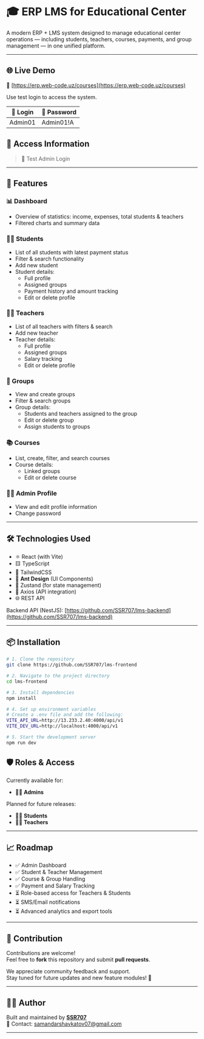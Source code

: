 # 🎓 ERP LMS for Educational Center

A modern ERP + LMS system designed to manage educational center operations — including students, teachers, courses, payments, and group management — in one unified platform.

---

## 🌐 Live Demo

🚀 [https://erp.web-code.uz/courses](https://erp.web-code.uz/courses)

Use test login to access the system.

| 🔐 Login | 🔑 Password |
| -------- | ----------- |
| Admin01  | Admin01!A   |

## 👤 Access Information

> 🧪 Test Admin Login

---

## 🚀 Features

### 📊 Dashboard

- Overview of statistics: income, expenses, total students & teachers
- Filtered charts and summary data

### 👨‍🎓 Students

- List of all students with latest payment status
- Filter & search functionality
- Add new student
- Student details:
  - Full profile
  - Assigned groups
  - Payment history and amount tracking
  - Edit or delete profile

### 👨‍🏫 Teachers

- List of all teachers with filters & search
- Add new teacher
- Teacher details:
  - Full profile
  - Assigned groups
  - Salary tracking
  - Edit or delete profile

### 👥 Groups

- View and create groups
- Filter & search groups
- Group details:
  - Students and teachers assigned to the group
  - Edit or delete group
  - Assign students to groups

### 📚 Courses

- List, create, filter, and search courses
- Course details:
  - Linked groups
  - Edit or delete course

### 🙍‍♂️ Admin Profile

- View and edit profile information
- Change password

---

## 🛠️ Technologies Used

- ⚛️ React (with Vite)
- 🟨 TypeScript
- 🎨 TailwindCSS
- 🧩 **Ant Design** (UI Components)
- 🍃 Zustand (for state management)
- 🔐 Axios (API integration)
- 🌐 REST API

Backend API (NestJS): [https://github.com/SSR707/lms-backend](https://github.com/SSR707/lms-backend)

---

## 📦 Installation

```bash
# 1. Clone the repository
git clone https://github.com/SSR707/lms-frontend

# 2. Navigate to the project directory
cd lms-frontend

# 3. Install dependencies
npm install

# 4. Set up environment variables
# Create a .env file and add the following:
VITE_API_URL=http://13.233.2.40:4000/api/v1
VITE_DEV_URL=http://localhost:4000/api/v1

# 5. Start the development server
npm run dev

```

## 🛡️ Roles & Access

Currently available for:

- 👨‍💼 **Admins**

Planned for future releases:

- 🧑‍🎓 **Students**
- 👩‍🏫 **Teachers**

---

## 📈 Roadmap

- ✅ Admin Dashboard
- ✅ Student & Teacher Management
- ✅ Course & Group Handling
- ✅ Payment and Salary Tracking
- ⏳ Role-based access for Teachers & Students
- ⏳ SMS/Email notifications
- ⏳ Advanced analytics and export tools

---

## 🤝 Contribution

Contributions are welcome!  
Feel free to **fork** this repository and submit **pull requests**.

We appreciate community feedback and support.  
Stay tuned for future updates and new feature modules! 🚀

---

## 🧑‍💻 Author

Built and maintained by [**SSR707**](https://github.com/SSR707)  
📧 Contact: samandarshavkatov07@gmail.com

---
